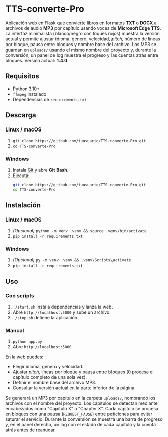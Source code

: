 # TTS-converte-Pro

Aplicación web en Flask que convierte libros en formatos **TXT** o **DOCX** a archivos de audio **MP3** por capítulo usando voces de **Microsoft Edge TTS**. La interfaz minimalista (blanco/negro con toques rojos) muestra la versión actual y permite ajustar idioma, género, velocidad, *pitch*, número de líneas por bloque, pausa entre bloques y nombre base del archivo. Los MP3 se guardan en `uploads/` usando el mismo nombre del proyecto y, durante la conversión, un panel de log muestra el progreso y las cuentas atrás entre bloques. Versión actual: **1.4.0**.

## Requisitos
- Python 3.10+
- `ffmpeg` instalado
- Dependencias de `requirements.txt`

## Descarga
### Linux / macOS
1. `git clone https://github.com/tuusuario/TTS-converte-Pro.git`
2. `cd TTS-converte-Pro`

### Windows
1. Instala [Git](https://git-scm.com/download/win) y abre **Git Bash**.
2. Ejecuta:
   ```bash
   git clone https://github.com/tuusuario/TTS-converte-Pro.git
   cd TTS-converte-Pro
   ```

## Instalación
### Linux / macOS
1. *(Opcional)* `python -m venv .venv && source .venv/bin/activate`
2. `pip install -r requirements.txt`

### Windows
1. *(Opcional)* `py -m venv .venv && .venv\Scripts\activate`
2. `pip install -r requirements.txt`

## Uso
### Con scripts
1. `./start.sh` instala dependencias y lanza la web.
2. Abre `http://localhost:5000` y sube un archivo.
3. `./stop.sh` detiene la aplicación.

### Manual
1. `python app.py`
2. Abre `http://localhost:5000`.

En la web puedes:
- Elegir idioma, género y velocidad.
- Ajustar *pitch*, líneas por bloque y pausa entre bloques (0 procesa el capítulo completo de una sola vez).
- Definir el nombre base del archivo MP3.
- Consultar la versión actual en la parte inferior de la página.

Se generará un MP3 por capítulo en la carpeta `uploads/`, nombrando los archivos con el nombre del proyecto. Los capítulos se detectan mediante encabezados como "Capítulo X" o "Chapter X". Cada capítulo se procesa en bloques con una pausa (`REQUEST_PAUSE`) entre peticiones para evitar saturar el servicio. Durante la conversión se muestra una barra de progreso y, en el panel derecho, un log con el estado de cada capítulo y la cuenta atrás antes de reanudar.
